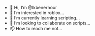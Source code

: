 - 👋 Hi, I’m @Ikbenerhoor
- 👀 I’m interested in roblox...
- 🌱 I’m currently learning scripting...
- 💞️ I’m looking to collaborate on scripts...
- 📫 How to reach me not...

<!---
Ikbenerhoor/Ikbenerhoor is a ✨ special ✨ repository because its `README.md` (this file) appears on your GitHub profile.
You can click the Preview link to take a look at your changes.
--->
